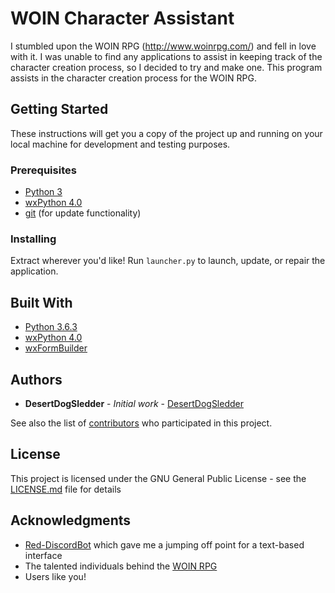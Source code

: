 # WOIN Character Assistant

I stumbled upon the WOIN RPG (http://www.woinrpg.com/) and fell in love with it.  I was unable to find any applications to assist in keeping track of the character creation process, so I decided to try and make one.  This program assists in the character creation process for the WOIN RPG.

## Getting Started

These instructions will get you a copy of the project up and running on your local machine for development and testing purposes.

### Prerequisites

* [Python 3](https://www.python.org/)
* [wxPython 4.0](https://wxpython.org/pages/downloads/)
* [git](https://git-scm.com/downloads) (for update functionality)


### Installing

Extract wherever you'd like!
Run `launcher.py` to launch, update, or repair the application.


## Built With

* [Python 3.6.3](https://www.python.org/)
* [wxPython 4.0](https://wxpython.org/)
* [wxFormBuilder](https://github.com/wxFormBuilder/wxFormBuilder)

## Authors

* **DesertDogSledder** - *Initial work* - [DesertDogSledder](https://github.com/DesertDogSledder)

See also the list of [contributors](https://github.com/DesertDogSledder/wca/contributors) who participated in this project.

## License

This project is licensed under the GNU General Public License - see the [LICENSE.md](LICENSE.md) file for details

## Acknowledgments

* [Red-DiscordBot](https://github.com/Cog-Creators/Red-DiscordBot) which gave me a jumping off point for a text-based interface
* The talented individuals behind the [WOIN RPG](http://www.woinrpg.com/)
* Users like you!
